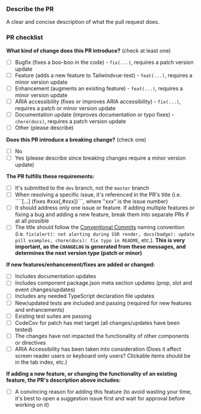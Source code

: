 ### Describe the PR

A clear and concise description of what the pull request does.

### PR checklist

**What kind of change does this PR introduce?** (check at least one)

- [ ] Bugfix (fixes a boo-boo in the code) - ```fix(...)```, requires a patch version update
- [ ] Feature (adds a new feature to Tailwindvue-test) - ```feat(...)```, requires a minor version update
- [ ] Enhancement (augments an existing feature) - ```feat(...)```, requires a minor version update
- [ ] ARIA accessibility (fixes or improves ARIA accessibility) - ```fix(...)```, requires a patch or minor version update
- [ ] Documentation update (improves documentation or typo fixes) - ```chore(docs)```, requires a patch version update
- [ ] Other (please describe)

**Does this PR introduce a breaking change?** (check one)

- [ ] No
- [ ] Yes (please describe since breaking changes require a minor version update)

**The PR fulfills these requirements:**

- [ ] It's submitted to the ```dev``` branch, not the ```master``` branch
- [ ] When resolving a specific issue, it's referenced in the PR's title (i.e. ````[...] (fixes #xxx[,#xxx])```, where "xxx" is the issue number)
- [ ] It should address only one issue or feature. If adding multiple features or fixing a bug and adding a new feature, break them into separate PRs if at all possible
- [ ] The title should follow the [Conventional Commits](https://www.conventionalcommits.org/) naming convention (i.e. ```fix(alert): not alerting during SSR render, docs(badge): update pill examples, chore(docs): fix typo in README```, etc.). **This is very important, as the ```CHANGELOG``` is generated from these messages, and determines the next version type (patch or minor)**

**If new features/enhancement/fixes are added or changed:**

- [ ] Includes documentation updates
- [ ] Includes component package.json meta section updates (prop, slot and event changes/updates)
- [ ] Includes any needed TypeScript declaration file updates
- [ ] New/updated tests are included and passing (required for new features and enhancements)
- [ ] Existing test suites are passing
- [ ] CodeCov for patch has met target (all changes/updates have been tested)
- [ ] The changes have not impacted the functionality of other components or directives
- [ ] ARIA Accessibility has been taken into consideration (Does it affect screen reader users or keyboard only users? Clickable items should be in the tab index, etc.)

**If adding a new feature, or changing the functionality of an existing feature, the PR's description above includes:**

- [ ] A convincing reason for adding this feature (to avoid wasting your time, it's best to open a suggestion issue first and wait for approval before working on it)
